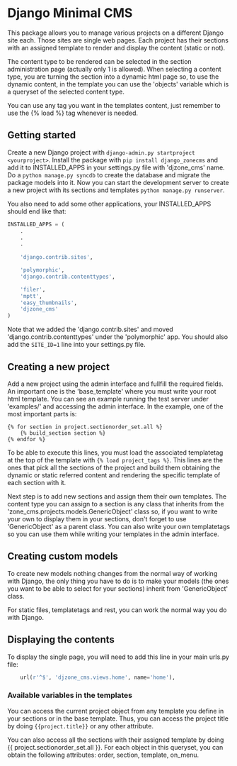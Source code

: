 # Django Minimal CMS

This package allows you to manage various projects on a different Django site each. Those sites are single web pages. Each project has their sections with an assigned template to render and display the content (static or not).

The content type to be rendered can be selected in the section administration page (actually only 1 is allowed). When selecting a content type, you are turning the section into a dynamic html page so, to use the dynamic content, in the template you can use the 'objects' variable which is a queryset of the selected content type.

You can use any tag you want in the templates content, just remember to use the {% load %} tag whenever is needed.


## Getting started

Create a new Django project with `django-admin.py startproject <yourproject>`. Install the package with `pip install django_zonecms` and add it to INSTALLED_APPS in your settings.py file with 'djzone_cms' name. Do a `python manage.py syncdb` to create the database and migrate the package models into it. Now you can start the development server to create a new project with its sections and templates `python manage.py runserver`.

You also need to add some other applications, your INSTALLED_APPS should end like that:

```python
INSTALLED_APPS = (
    .
    .
    .
    
    'django.contrib.sites',

    'polymorphic',
    'django.contrib.contenttypes',

    'filer',
    'mptt',
    'easy_thumbnails',
    'djzone_cms'
)
```

Note that we added the 'django.contrib.sites' and moved 'django.contrib.contenttypes' under the 'polymorphic' app. You should also add the `SITE_ID=1` line into your settings.py file.

## Creating a new project

Add a new project using the admin interface and fullfill the required fields. An important one is the 'base_template' where you must write your root html template. You can see an example running the test server under 'examples/' and accessing the admin interface. In the example, one of the most important parts is:

```
{% for section in project.sectionorder_set.all %}
    {% build_section section %}
{% endfor %}
```

To be able to execute this lines, you must load the associated templatetag at the top of the template with `{% load project_tags %}`. This lines are the ones that pick all the sections of the project and build them obtaining the dynamic or static referred content and rendering the specific template of each section with it.

Next step is to add new sections and assign them their own templates. The content type you can assign to a section is any class that inherits from the 'zone_cms.projects.models.GenericObject' class so, if you want to write your own to display them in your sections, don't forget to use 'GenericObject' as a parent class. You can also write your own templatetags so you can use them while writing your templates in the admin interface.


## Creating custom models

To create new models nothing changes from the normal way of working with Django, the only thing you have to do is to make your models (the ones you want to be able to select for your sections) inherit from 'GenericObject' class.

For static files, templatetags and rest, you can work the normal way you do with Django.


## Displaying the contents

To display the single page, you will need to add this line in your main urls.py file:

```python
    url(r'^$', 'djzone_cms.views.home', name='home'),
```

### Available variables in the templates

You can access the current project object from any template you define in your sections or in the base template. Thus, you can access the project title by doing `{{project.title}}` or any other attribute.

You can also access all the sections with their assigned template by doing {{ project.sectionorder_set.all }}. For each object in this queryset, you can obtain the following attributes: order, section, template, on_menu.

